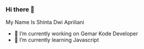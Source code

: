 ### Hi there 👋

My Name Is Shinta Dwi Apriliani

- 🔭 I’m currently working on Gemar Kode Developer
- 🌱 I’m currently learning Javascript

